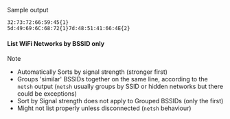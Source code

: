 Sample output
```
32:73:72:66:59:45{1}
5d:49:69:6C:68:72{1}7d:48:51:41:66:4E{2}
```
#### List WiFi Networks by BSSID only

> [!NOTE]
> + Automatically Sorts by signal strength (stronger first)
> + Groups 'similar' BSSIDs together on the same line, according to the `netsh` output (`netsh` usually groups by SSID or hidden networks but there could be exceptions)
> + Sort by Signal strength does not apply to Grouped BSSIDs (only the first)
> + Might not list properly unless disconnected (`netsh` behaviour)
